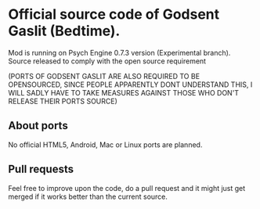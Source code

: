 # Official source code of Godsent Gaslit (Bedtime).

Mod is running on Psych Engine 0.7.3 version (Experimental branch).
Source released to comply with the open source requirement 

(PORTS OF GODSENT GASLIT ARE ALSO REQUIRED TO BE OPENSOURCED, SINCE PEOPLE APPARENTLY DONT UNDERSTAND THIS, I WILL SADLY HAVE TO TAKE MEASURES AGAINST THOSE WHO DON'T RELEASE THEIR PORTS SOURCE)

## About ports
No official HTML5, Android, Mac or Linux ports are planned.

## Pull requests
Feel free to improve upon the code, do a pull request and it might just get merged if it works better than the current source.
